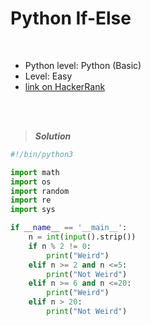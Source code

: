# Python If-Else

<br>

- Python level: Python (Basic)
- Level: Easy
- [link on HackerRank](https://www.hackerrank.com/challenges/py-if-else/problem?isFullScreen=true)

<br>
<br>

> ***Solution***
> 

```python
#!/bin/python3

import math
import os
import random
import re
import sys

if __name__ == '__main__':
    n = int(input().strip())
    if n % 2 != 0:
        print("Weird")
    elif n >= 2 and n <=5:
        print("Not Weird")
    elif n >= 6 and n <=20:
        print("Weird")
    elif n > 20:
        print("Not Weird")
```